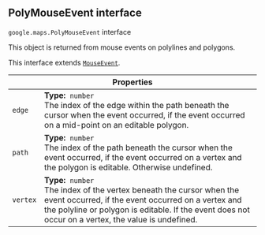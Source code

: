 <h2 id="PolyMouseEvent"> PolyMouseEvent interface </h2><p>
<code><span itemprop="path">google.maps</span>.<span itemprop="name">PolyMouseEvent</span></code>
interface
</p><p>This object is returned from mouse events on polylines and polygons.</p><p>This interface extends
<code><a href="https://github.com/amenadiel/google-maps-documentation/blob/master/docs/MouseEvent.md">MouseEvent</a></code>.
</p><div class="devsite-table-wrapper"><table class="properties responsive" summary="interface PolyMouseEvent - Properties">
<thead>
<tr><th colspan="2">Properties</th>
</tr></thead>
<tbody>
<tr id="PolyMouseEvent.edge">
<td><code><span>edge</span></code></td>
<td><div><strong>Type:</strong>&nbsp; <code>number</code></div>
<div class="desc">The index of the edge within the path beneath the cursor when the event occurred, if the event occurred on a mid-point on an editable polygon.</div></td>
</tr>
<tr id="PolyMouseEvent.path">
<td><code><span>path</span></code></td>
<td><div><strong>Type:</strong>&nbsp; <code>number</code></div>
<div class="desc">The index of the path beneath the cursor when the event occurred, if the event occurred on a vertex and the polygon is editable. Otherwise undefined.</div></td>
</tr>
<tr id="PolyMouseEvent.vertex">
<td><code><span>vertex</span></code></td>
<td><div><strong>Type:</strong>&nbsp; <code>number</code></div>
<div class="desc">The index of the vertex beneath the cursor when the event occurred, if the event occurred on a vertex and the polyline or polygon is editable. If the event does not occur on a vertex, the value is undefined.</div></td>
</tr>
</tbody>
</table></div>